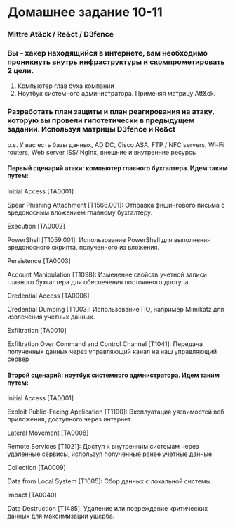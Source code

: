 # Домашнее задание 10-11  
### Mittre At&ck / Re&ct / D3fence  
### Вы – хакер находящийся в интернете, вам необходимо проникнуть внутрь инфраструктуры и скомпрометировать 2 цели.    
1) Компьютер глав буха компании  
2) Ноутбук системного администратора. Применяя матрицу Att&ck.  
### Разработать план защиты и план реагирования на атаку, которую вы провели гипотетически в предыдущем задании. Используя матрицы D3fence и Re&ct  
p.s. У вас есть базы данных, AD DC, Cisco ASA, FTP / NFC servers, Wi-Fi routers, Web server ISS/ Nginx, внешние и внутренние ресурсы  

#### Первый сценарий атаки: компьютер главного бухгалтера. Идем таким путем:  

Initial Access [TA0001]  

Spear Phishing Attachment [T1566.001]: Отправка фишингового письма с вредоносным вложением главному бухгалтеру.  

Execution [TA0002]  

PowerShell [T1059.001]: Использование PowerShell для выполнения вредоносного скрипта, полученного из вложения.  

Persistence [TA0003]  

Account Manipulation [T1098]: Изменение свойств учетной записи главного бухгалтера для обеспечения постоянного доступа.  

Credential Access [TA0006]  

Credential Dumping [T1003]: Использование ПО, например Mimikatz для извлечения учетных данных.  

Exfiltration [TA0010]  

Exfiltration Over Command and Control Channel [T1041]: Передача полученных данных через управляющий канал на наш управляющий сервер  


#### Второй сценарий: ноутбук системного адмнистратора. Идем таким путем:   

Initial Access [TA0001]  

Exploit Public-Facing Application [T1190]: Эксплуатация уязвимостей веб приложения, доступного через интернет.  

Lateral Movement [TA0008]  

Remote Services [T1021]: Доступ к внутренним системам через удаленные сервисы, используя полученные ранее учетные данные.  

Collection [TA0009]  

Data from Local System [T1005]: Сбор данных с локальной системы.  

Impact [TA0040]  

Data Destruction [T1485]: Удаление или повреждение критических данных для максимизации ущерба.  

